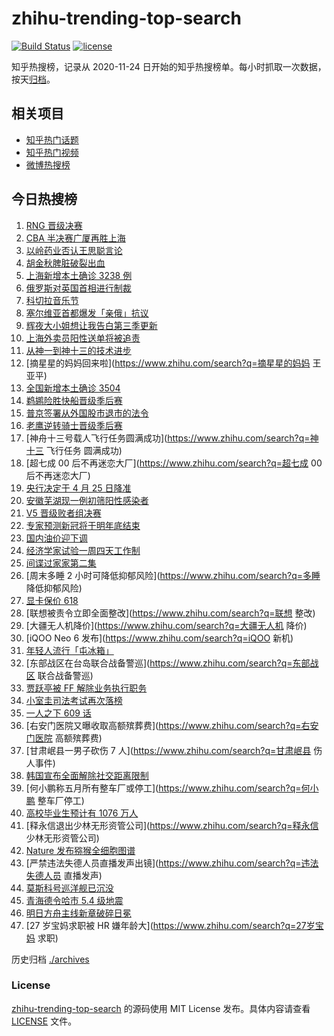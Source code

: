 # zhihu-trending-top-search

[![Build Status](https://github.com/justjavac/zhihu-trending-top-search/workflows/ci/badge.svg?branch=main)](https://github.com/justjavac/zhihu-trending-top-search/actions)
[![license](https://img.shields.io/github/license/justjavac/zhihu-trending-top-search)](https://github.com/justjavac/zhihu-trending-top-search/blob/main/LICENSE)

知乎热搜榜，记录从 2020-11-24 日开始的知乎热搜榜单。每小时抓取一次数据，按天[归档](./archives)。

## 相关项目

- [知乎热门话题](https://github.com/justjavac/zhihu-trending-hot-questions)
- [知乎热门视频](https://github.com/justjavac/zhihu-trending-hot-video)
- [微博热搜榜](https://github.com/justjavac/weibo-trending-hot-search)

## 今日热搜榜

<!-- BEGIN -->
<!-- 最后更新时间 Sun Apr 17 2022 21:16:11 GMT+0800 (China Standard Time) -->

1. [RNG 晋级决赛](https://www.zhihu.com/search?q=rng)
1. [CBA 半决赛广厦再胜上海](https://www.zhihu.com/search?q=CBA半决赛广厦上海)
1. [以岭药业否认王思聪言论](https://www.zhihu.com/search?q=以岭药业回应)
1. [胡金秋脾脏破裂出血](https://www.zhihu.com/search?q=胡金秋)
1. [上海新增本土确诊 3238 例](https://www.zhihu.com/search?q=上海新增)
1. [俄罗斯对英国首相进行制裁](https://www.zhihu.com/search?q=俄罗斯对英国首相制裁)
1. [科切拉音乐节](https://www.zhihu.com/search?q=科切拉音乐节)
1. [塞尔维亚首都爆发「亲俄」抗议](https://www.zhihu.com/search?q=塞尔维亚亲俄抗议)
1. [辉夜大小姐想让我告白第三季更新](https://www.zhihu.com/search?q=辉夜大小姐想让我告白第三季第二集)
1. [上海外卖员阳性送单将被追责](https://www.zhihu.com/search?q=外卖员阳性送单将被追责)
1. [从神一到神十三的技术进步](https://www.zhihu.com/search?q=从神一到神十三)
1. [摘星星的妈妈回来啦](https://www.zhihu.com/search?q=摘星星的妈妈 王亚平)
1. [全国新增本土确诊 3504](https://www.zhihu.com/search?q=全国新增)
1. [鹈鹕险胜快船晋级季后赛](https://www.zhihu.com/search?q=鹈鹕晋级季后赛)
1. [普京签署从外国股市退市的法令](https://www.zhihu.com/search?q=俄公司从外国股市退市)
1. [老鹰逆转骑士晋级季后赛](https://www.zhihu.com/search?q=老鹰晋级季后赛)
1. [神舟十三号载人飞行任务圆满成功](https://www.zhihu.com/search?q=神十三 飞行任务 圆满成功)
1. [超七成 00 后不再迷恋大厂](https://www.zhihu.com/search?q=超七成 00 后不再迷恋大厂)
1. [央行决定于 4 月 25 日降准](https://www.zhihu.com/search?q=央行下调金融机构存款准备金率)
1. [安徽芜湖现一例初筛阳性感染者](https://www.zhihu.com/search?q=安徽芜湖疫情)
1. [V5 晋级败者组决赛](https://www.zhihu.com/search?q=V5)
1. [专家预测新冠将于明年底结束](https://www.zhihu.com/search?q=黄建平院士预测新冠结束)
1. [国内油价迎下调](https://www.zhihu.com/search?q=国内成品油价下调)
1. [经济学家试验一周四天工作制](https://www.zhihu.com/search?q=经济学家试验一周四天工作制)
1. [间谍过家家第二集](https://www.zhihu.com/search?q=间谍过家家第二集)
1. [周末多睡 2 小时可降低抑郁风险](https://www.zhihu.com/search?q=多睡 降低抑郁风险)
1. [显卡保价 618](https://www.zhihu.com/search?q=显卡618)
1. [联想被责令立即全面整改](https://www.zhihu.com/search?q=联想 整改)
1. [大疆无人机降价](https://www.zhihu.com/search?q=大疆无人机 降价)
1. [iQOO Neo 6 发布](https://www.zhihu.com/search?q=iQOO 新机)
1. [年轻人流行「屯冰箱」](https://www.zhihu.com/search?q=年轻人流行屯冰箱)
1. [东部战区在台岛联合战备警巡](https://www.zhihu.com/search?q=东部战区 联合战备警巡)
1. [贾跃亭被 FF 解除业务执行职务](https://www.zhihu.com/search?q=贾跃亭被解除业务执行职务)
1. [小室圭司法考试再次落榜](https://www.zhihu.com/search?q=小室圭司法考试落榜)
1. [一人之下 609 话](https://www.zhihu.com/search?q=一人之下609)
1. [右安门医院又曝收取高额殡葬费](https://www.zhihu.com/search?q=右安门医院 高额殡葬费)
1. [甘肃岷县一男子砍伤 7 人](https://www.zhihu.com/search?q=甘肃岷县 伤人事件)
1. [韩国宣布全面解除社交距离限制](https://www.zhihu.com/search?q=韩国解除社交距离限制)
1. [何小鹏称五月所有整车厂或停工](https://www.zhihu.com/search?q=何小鹏 整车厂停工)
1. [高校毕业生预计有 1076 万人](https://www.zhihu.com/search?q=高校毕业生数量)
1. [释永信退出少林无形资管公司](https://www.zhihu.com/search?q=释永信 少林无形资管公司)
1. [Nature 发布猕猴全细胞图谱](https://www.zhihu.com/search?q=非灵长类全细胞图谱)
1. [严禁违法失德人员直播发声出镜](https://www.zhihu.com/search?q=违法失德人员 直播发声)
1. [莫斯科号巡洋舰已沉没](https://www.zhihu.com/search?q=莫斯科号巡洋舰沉没)
1. [青海德令哈市 5.4 级地震](https://www.zhihu.com/search?q=青海5.4级地震)
1. [明日方舟主线新章破碎日冕](https://www.zhihu.com/search?q=明日方舟破碎日冕)
1. [27 岁宝妈求职被 HR 嫌年龄大](https://www.zhihu.com/search?q=27岁宝妈 求职)

<!-- END -->

历史归档 [./archives](./archives)

### License

[zhihu-trending-top-search](https://github.com/justjavac/zhihu-trending-top-search)
的源码使用 MIT License 发布。具体内容请查看 [LICENSE](./LICENSE) 文件。
